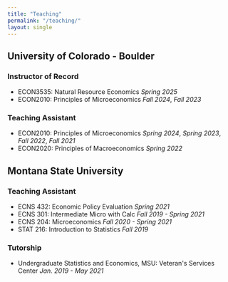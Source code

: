 ```yaml
---
title: "Teaching"
permalink: "/teaching/"
layout: single
---
```


## University of Colorado - Boulder
### Instructor of Record
- ECON3535: Natural Resource Economics  _Spring 2025_
- ECON2010: Principles of Microeconomics  _Fall 2024_, _Fall 2023_
### Teaching Assistant
- ECON2010: Principles of Microeconomics  _Spring 2024_, _Spring 2023_, _Fall 2022_, _Fall 2021_
- ECON2020: Principles of Macroeconomics  _Spring 2022_
  
## Montana State University
### Teaching Assistant
- ECNS 432: Economic Policy Evaluation  _Spring 2021_
- ECNS 301: Intermediate Micro with Calc _Fall 2019 - Spring 2021_
- ECNS 204: Microeconomics  _Fall 2020 - Spring 2021_
- STAT 216: Introduction to Statistics  _Fall 2019_
### Tutorship
- Undergraduate Statistics and Economics, MSU: Veteran's Services Center  _Jan. 2019 - May 2021_

